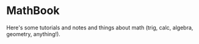 # MathBook
Here's some tutorials and notes and things about math (trig, calc, algebra, geometry, anything!).
